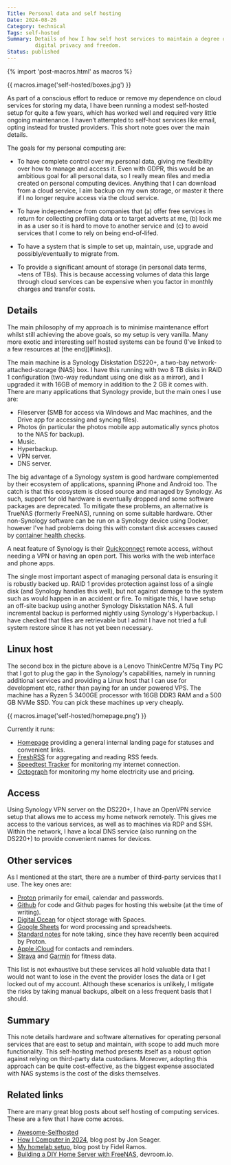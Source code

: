 ```yaml
---
Title: Personal data and self hosting
Date: 2024-08-26
Category: technical
Tags: self-hosted
Summary: Details of how I how self host services to maintain a degree of
         digital privacy and freedom.
Status: published
---
```


{% import 'post-macros.html' as macros %}

{{ macros.image('self-hosted/boxes.jpg') }}

As part of a conscious effort to reduce or remove my dependence on cloud
services for storing my data, I have been running a modest self-hosted setup
for quite a few years, which has worked well and required very little ongoing
maintenance. I haven’t attempted to self-host services like email, opting
instead for trusted providers. This short note goes over the main details.

The goals for my personal computing are:

- To have complete control over my personal data, giving me flexibility over
  how to manage and access it. Even with GDPR, this would be an ambitious goal for
  all personal data, so I really mean files and media created on personal
  computing devices. Anything that I can download from a cloud service, I aim
  backup on my own storage, or master it there if I no longer require access via
  the cloud service.

- To have independence from companies that (a) offer free services in return
  for collecting profiling data or to target adverts at me, (b) lock me in as a
  user so it is hard to move to another service and (c) to avoid services that I
  come to rely on being end-of-lifed.

- To have a system that is simple to set up, maintain, use, upgrade and
  possibly/eventually to migrate from.

- To provide a significant amount of storage (in personal data terms, ~tens of TBs).
  This is because accessing volumes of data this large through cloud services can be
  expensive when you factor in monthly charges and transfer costs.


## Details

The main philosophy of my approach is to minimise maintenance effort whilst
still achieving the above goals, so my setup is very vanilla. Many more exotic
and interesting self hosted systems can be found (I’ve linked to a few
resources at [the end][#links]).

The main machine is a Synology Diskstation DS220+, a two-bay network-attached-storage (NAS) box.
I have this running with two 8 TB disks in RAID 1 configuration (two-way redundant
using one disk as a mirror), and I upgraded it with 16GB of memory in addition to the
2 GB it comes with. There are many applications that Synology provide, but the main ones
I use are:

- Fileserver (SMB for access via Windows and Mac machines, and the Drive app for accessing and syncing files).
- Photos (in particular the photos mobile app automatically syncs photos to the NAS for backup).
- Music.
- Hyperbackup.
- VPN server.
- DNS server.

The big advantage of a Synology system is good hardware complemented
by their ecosystem of applications, spanning iPhone and Android too. The catch
is that this ecosystem is closed source and managed by Synology. As such, support for old
hardware is eventually dropped and some software packages are deprecated.
To mitigate these problems, an alternative is TrueNAS (formerly FreeNAS), running on
some suitable hardware. Other non-Synology software can be run on
a Synology device using Docker, however I've had problems doing this with constant disk
accesses caused by
[container health checks](https://www.reddit.com/r/synology/comments/xpn5rh/docker_constant_hdd_readwrite).

A neat feature of Synology is their [Quickconnect](https://quickconnect.to)
remote access, without needing a VPN or having an open port. This works with
the web interface and phone apps.

The single most important aspect of managing personal data is ensuring it is
robustly backed up. RAID 1 provides protection against loss of a single disk
(and Synology handles this well), but not against damage to the system such as would
happen in an accident or fire. To mitigate this, I have setup an off-site backup
using another Synology Diskstation NAS. A full incremental backup
is performed nightly using Synology's Hyperbackup. I have checked that files
are retrievable but I admit I have not tried a full system restore since it has
not yet been necessary.

## Linux host

The second box in the picture above is a Lenovo ThinkCentre M75q Tiny PC that I
got to plug the gap in the Synology's capabilities, namely in running
additional services and providing a Linux host that I can use for development
etc, rather than paying for an under powered VPS. The machine has a Ryzen 5
3400GE processor with 16GB DDR3 RAM  and a 500 GB NVMe SSD. You can pick these
machines up very cheaply.

{{ macros.image('self-hosted/homepage.png') }}

Currently it runs:

- [Homepage](https://gethomepage.dev) providing a general internal landing page for statuses and convenient links.
- [FreshRSS](https://freshrss.org) for aggregating and reading RSS feeds.
- [Speedtest Tracker](https://speedtest-tracker.dev) for monitoring my internet connection.
- [Octograph](https://github.com/Yanson/octograph) for monitoring my home electricity use and pricing.


## Access

Using Synology VPN server on the DS220+, I have an OpenVPN service setup that
allows me to access my home network remotely. This gives me access to the
various services, as well as to machines via RDP and SSH. Within the network, I
have a local DNS service (also running on the DS220+) to provide convenient
names for devices.


## Other services

As I mentioned at the start, there are a number of third-party services that I
use. The key ones are:

- [Proton](https://proton.me) primarily for email, calendar and passwords.
- [Github](https://github.com) for code and Github pages for hosting this website (at the time of writing).
- [Digital Ocean](https://www.digitalocean.com) for object storage with Spaces.
- [Google Sheets](https://docs.google.com) for word processing and spreadsheets.
- [Standard notes](https://standardnotes.com) for note taking, since they have
  recently been acquired by Proton.
- [Apple iCloud](https://www.icloud.com) for contacts and reminders.
- [Strava](https://www.strava.com) and [Garmin](https://connect.garmin.com) for fitness data.

This list is not exhaustive but these services all hold valuable data that I
would not want to lose in the event the provider loses the data or I get
locked out of my account. Although these scenarios is unlikely, I mitigate the
risks by taking manual backups, albeit on a less frequent basis that I should.


## Summary

This note details hardware and software alternatives for operating personal services
that are east to setup and maintain, with scope to add much more functionality. This
self-hosting method presents itself as a robust option against relying on third-party
data custodians. Moreover, adopting this approach can be quite cost-effective, as the
biggest expense associated with NAS systems is the cost of the disks themselves.

<a name="links"></a>
## Related links

There are many great blog posts about self hosting of computing services. These
are a few that I have come across.

- [Awesome-Selfhosted](https://awesome-selfhosted.net)
- [How I Computer in 2024](https://jnsgr.uk/2024/07/how-i-computer-in-2024), blog post by Jon Seager.
- [My homelab setup](https://blog.fidelramos.net/software/homelab), blog post by Fidel Ramos.
- [Building a DIY Home Server with FreeNAS](https://www.devroom.io/2020/02/28/building-a-diy-home-server-with-freenas), devroom.io.
